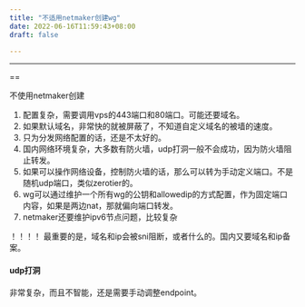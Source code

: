 ```yaml
---
title: "不适用netmaker创建wg"
date: 2022-06-16T11:59:43+08:00
draft: false

---
```


-----

==

不使用netmaker创建

1. 配置复杂，需要调用vps的443端口和80端口。可能还要域名。
2. 如果默认域名，非常快的就被屏蔽了，不知道自定义域名的被墙的速度。
3. 只为分发网络配置的话，还是不太好的。
4. 国内网络环境复杂，大多数有防火墙，udp打洞一般不会成功，因为防火墙阻止转发。
5. 如果可以操作网络设备，控制防火墙的话，那么可以转为手动定义端口。不是随机udp端口，类似zerotier的。
6. wg可以通过维护一个所有wg的公钥和allowedip的方式配置，作为固定端口内容，如果是两边nat，那就偏向端口转发。
7. netmaker还要维护ipv6节点问题，比较复杂

！！！！ 最重要的是，域名和ip会被sni阻断，或者什么的。国内又要域名和ip备案。



#### udp打洞

非常复杂，而且不智能，还是需要手动调整endpoint。

